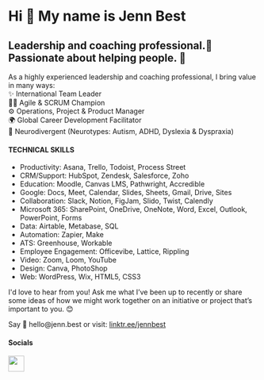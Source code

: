 # Hi 👋 My name is Jenn Best

## Leadership and coaching professional.🦄 Passionate about helping people. 🫶

<p>As a highly experienced leadership and coaching professional, I bring value in many ways:<br>
✨ International Team Leader<br>
👩‍💻 Agile & SCRUM Champion<br>
⚙️ Operations, Project & Product Manager<br>
🌍 Global Career Development Facilitator<br> 
🧠 Neurodivergent (Neurotypes: Autism, ADHD, Dyslexia & Dyspraxia)<br> 
</p>

#### TECHNICAL SKILLS 
* Productivity: Asana, Trello, Todoist, Process Street 
* CRM/Support: HubSpot, Zendesk, Salesforce, Zoho 
* Education: Moodle, Canvas LMS, Pathwright, Accredible 
* Google: Docs, Meet, Calendar, Slides, Sheets, Gmail, Drive, Sites 
* Collaboration: Slack, Notion, FigJam, Slido, Twist, Calendly 
* Microsoft 365: SharePoint, OneDrive, OneNote, Word, Excel, Outlook, PowerPoint, Forms 
* Data: Airtable, Metabase, SQL 
* Automation: Zapier, Make 
* ATS: Greenhouse, Workable 
* Employee Engagement: Officevibe, Lattice, Rippling 
* Video: Zoom, Loom, YouTube 
* Design: Canva, PhotoShop 
* Web: WordPress, Wix, HTML5, CSS3

<p>I'd love to hear from you! Ask me what I’ve been up to recently or share some ideas of how we might work together on an initiative or project that’s important to you. 😊</p> 

<p>Say 👋 hello@jenn.best or visit: <a href="https://linktr.ee/jennbest" target="_blank" rel="noreferrer">linktr.ee/jennbest</a></p>

#### Socials

<p align="left"> <a href="https://www.linkedin.com/in/coach-jenn/" target="_blank" rel="noreferrer"><img src="https://raw.githubusercontent.com/danielcranney/readme-generator/main/public/icons/socials/linkedin.svg" width="32" height="32" /></a></p>
